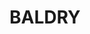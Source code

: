 ---
lastmod: '2025-04-06T06:05:20+00:00'
latitude: -32.965877
layout: suburb
longitude: 148.611239
postcode: '2867'
state: NSW
title: BALDRY
url: /nsw/baldry/
---